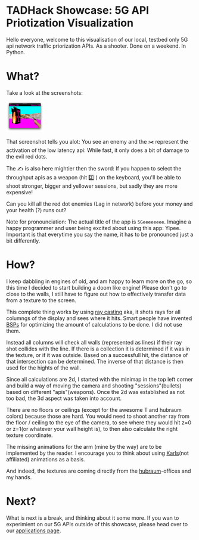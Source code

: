 TADHack Showcase: 5G API Priotization Visualization
===================================================

Hello everyone, welcome to this visualisation of our local, testbed only 5G api network traffic priorization APIs. As a shooter. Done on a weekend. In Python.

What?
=====

Take a look at the screenshots:

<img src="/status/final.png" width="100"/>

That screenshot tells you alot: You see an enemy and the ✂️  represent the activation of the low latency api: While fast, it only does a bit of damage to the evil red dots.

The ✍️ is also here mightier then the sword: If you happen to select the throughput apis as a weapon (hit 2️⃣ ) on the keyboard, you'll be able to shoot stronger, bigger and yellower sessions, but sadly they are more expensive!

Can you kill all the red dot enemies (Lag in network) before your money and your health (?) runs out?

Note for pronounciation: The actual title of the app is `5Geeeeeeee`. Imagine a happy programmer and user being excited about using this app: Yipee. Important is that everytime you say the name, it has to be pronounced just a bit differently.

How?
====

I keep dabbling in engines of old, and am happy to learn more on the go, so this time I decided to start building a doom like engine! Please don't go to close to the walls, I still have to figure out how to effectively transfer data from a texture to the screen.

This complete thing works by using [ray casting](https://en.wikipedia.org/wiki/Ray_casting) aka, it shots rays for all columngs of the display and sees where it hits. Smart people have invented [BSPs](https://en.wikipedia.org/wiki/Binary_space_partitioning) for optimizing the amount of calculations to be done. I did not use them.

Instead all columns will check all walls (represented as lines) if their ray shot collides with the line. If there is a collection it is determined if it was in the texture, or if it was outside. Based on a successfull hit, the distance of that intersection can be determined. The inverse of that distance is then used for the hights of the wall.

Since all calculations are 2d, I started with the minimap in the top left corner and build a way of moving the camera and shooting "sessions"(bullets) based on different "apis"(weapons). Once the 2d was established as not too bad, the 3d aspect was taken into account.

There are no floors or ceilings (except for the awesome T and hubraum colors) because those are hard. You would need to shoot another ray from the floor / ceiling to the eye of the camera, to see where they would hit z=0 or z=1(or whatever your wall height is), to then also calculate the right texture coordinate. 

The missing animations for the arm (mine by the way) are to be implemented by the reader. I encourage you to think about using [Karls](https://twitter.com/kommanderkarl)(not affiliated) animations as a basis.

And indeed, the textures are coming directly from the [hubraum](hubraum.com)-offices and my hands.

# Next?

What is next is a break, and thinking about it some more. If you wan to experimient on our 5G APIs outside of this showcase, please head over to our [applications page](https://developer.telekom.com/5g-eap).
